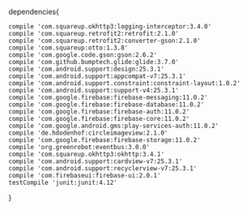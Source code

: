 
   dependencies{
   
    compile 'com.squareup.okhttp3:logging-interceptor:3.4.0'
    compile 'com.squareup.retrofit2:retrofit:2.1.0'
    compile 'com.squareup.retrofit2:converter-gson:2.1.0'
    compile 'com.squareup:otto:1.3.8'
    compile 'com.google.code.gson:gson:2.6.2'
    compile 'com.github.bumptech.glide:glide:3.7.0'
    compile 'com.android.support:design:25.3.1'
    compile 'com.android.support:appcompat-v7:25.3.1'
    compile 'com.android.support.constraint:constraint-layout:1.0.2'
    compile 'com.android.support:support-v4:25.3.1'
    compile 'com.google.firebase:firebase-messaging:11.0.2'
    compile 'com.google.firebase:firebase-database:11.0.2'
    compile 'com.google.firebase:firebase-auth:11.0.2'
    compile 'com.google.firebase:firebase-core:11.0.2'
    compile 'com.google.android.gms:play-services-auth:11.0.2'
    compile 'de.hdodenhof:circleimageview:2.1.0'
    compile 'com.google.firebase:firebase-storage:11.0.2'
    compile 'org.greenrobot:eventbus:3.0.0'
    compile 'com.squareup.okhttp3:okhttp:3.4.1'
    compile 'com.android.support:cardview-v7:25.3.1'
    compile 'com.android.support:recyclerview-v7:25.3.1'
    compile 'com.firebaseui:firebase-ui:2.0.1'
    testCompile 'junit:junit:4.12'
}

